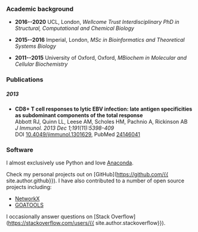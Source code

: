 ### Academic background

- **2016--2020** UCL, London, *Wellcome Trust Interdisciplinary PhD in Structural, Computational and Chemical Biology*

- **2015--2016** Imperial, London, *MSc in Bioinformatics and Theoretical Systems Biology*

- **2011--2015** University of Oxford, Oxford, *MBiochem in Molecular and Cellular Biochemistry*


### Publications

##### 2013
- **CD8+ T cell responses to lytic EBV infection: late antigen specificities as subdominant components of the total response**  
Abbott RJ, Quinn LL, Leese AM, Scholes HM, Pachnio A, Rickinson AB  
*J Immunol. 2013 Dec 1;191(11):5398-409*  
DOI [10.4049/jimmunol.1301629](http://dx.doi.org/10.4049/jimmunol.1301629), PubMed [24146041](https://www.ncbi.nlm.nih.gov/pubmed/24146041)


### Software

I almost exclusively use Python and love [Anaconda](https://anaconda.org/).

Check my personal projects out on [GitHub](https://github.com/{{ site.author.github}}). I have also contributed to a number of open source projects including:
- [NetworkX](https://github.com/networkx/networkx)
- [GOATOOLS](https://github.com/tanghaibao/goatools)

I occasionally answer questions on [Stack Overflow](https://stackoverflow.com/users/{{ site.author.stackoverflow}}).
